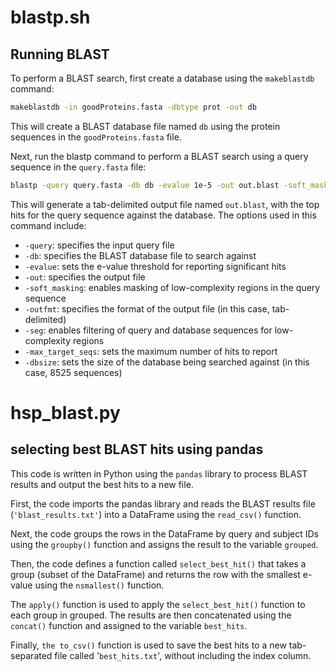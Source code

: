 # blastp.sh

## Running BLAST
To perform a BLAST search, first create a database using the `makeblastdb` command:

```bash
makeblastdb -in goodProteins.fasta -dbtype prot -out db
```
This will create a BLAST database file named `db` using the protein sequences in the `goodProteins.fasta` file.

Next, run the blastp command to perform a BLAST search using a query sequence in the `query.fasta` file:

```bash
blastp -query query.fasta -db db -evalue 1e-5 -out out.blast -soft_masking true -outfmt 6 -seg yes -max_target_seqs 9999999 -dbsize 8525
```
This will generate a tab-delimited output file named `out.blast`, with the top hits for the query sequence against the database. The options used in this command include:

* `-query`: specifies the input query file
* `-db`: specifies the BLAST database file to search against
* `-evalue`: sets the e-value threshold for reporting significant hits
* `-out`: specifies the output file
* `-soft_masking`: enables masking of low-complexity regions in the query sequence
* `-outfmt`: specifies the format of the output file (in this case, tab-delimited)
* `-seg`: enables filtering of query and database sequences for low-complexity regions
* `-max_target_seqs`: sets the maximum number of hits to report
* `-dbsize`: sets the size of the database being searched against (in this case, 8525 sequences)

# hsp_blast.py

## selecting best BLAST hits using pandas

This code is written in Python using the `pandas` library to process BLAST results and output the best hits to a new file.

First, the code imports the pandas library and reads the BLAST results file (`'blast_results.txt'`) into a DataFrame using the `read_csv()` function.

Next, the code groups the rows in the DataFrame by query and subject IDs using the `groupby()` function and assigns the result to the variable `grouped`.

Then, the code defines a function called `select_best_hit()` that takes a group (subset of the DataFrame) and returns the row with the smallest e-value using the `nsmallest()` function.

The `apply()` function is used to apply the `select_best_hit()` function to each group in grouped. The results are then concatenated using the `concat()` function and assigned to the variable `best_hits`.

Finally, `the to_csv()` function is used to save the best hits to a new tab-separated file called '`best_hits.txt`', without including the index column.
